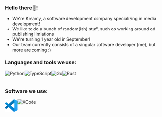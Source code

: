 ### Hello there 👋!<br/>

- We're Kreamy, a software development company specializing in media development!
- We like to do a bunch of random(ish) stuff, such as working around ad-publishing limiations
- We're turning 1 year old in September!
- Our team currently consists of a singular software developer (me), but more are coming :)

  
### Languages and tools we use:

<a href="https://python.org/" target="_blank"><img align="left" alt="Python" src="https://cdn.jsdelivr.net/npm/programming-languages-logos@0.0.3/src/python/python_48x48.png" height="40px"/></a>
<a href="https://typescriptlang.org/" target="_blank"><img align="left" alt="TypeScript" src="https://cdn.jsdelivr.net/npm/programming-languages-logos@0.0.3/src/typescript/typescript_48x48.png" height="40px"/></a>
<a href="https://go.dev/" target="_blank"><img align="left" alt="Go" src="https://cdn.jsdelivr.net/npm/programming-languages-logos@0.0.3/src/go/go_48x48.png" /></a>
<a href="https://rust-lang.org" target="_blank"><img align="left" alt="Rust" src="https://cdn.jsdelivr.net/gh/devicons/devicon@latest/icons/rust/rust-original.svg" height="40px"/></a>

<br />
<br />

### Software we use:

<img align="left" alt="Visual Studio Code" src="https://raw.githubusercontent.com/github/explore/80688e429a7d4ef2fca1e82350fe8e3517d3494d/topics/visual-studio-code/visual-studio-code.png" height="40px" />
<img align="left" alt="XCode" src="https://cdn.jsdelivr.net/gh/devicons/devicon@latest/icons/xcode/xcode-original.svg" height="40px"/>
